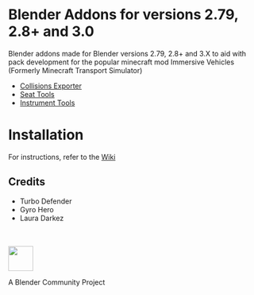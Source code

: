 # Blender Addons for versions 2.79, 2.8+ and 3.0
Blender addons made for Blender versions 2.79, 2.8+ and 3.X to aid with pack development for the popular minecraft mod Immersive Vehicles (Formerly Minecraft Transport Simulator)
* [Collisions Exporter](https://github.com/RishiMenon2004/Blender2MTS-Addons/tree/main/mts_collisions_exporter)
* [Seat Tools](https://github.com/RishiMenon2004/Blender2MTS-Addons/tree/main/mts_seat_pos)
* [Instrument Tools](https://github.com/RishiMenon2004/Blender2MTS-Addons/tree/main/mts_instrument_pos)

# Installation
For instructions, refer to the [Wiki](https://github.com/RishiMenon2004/Blender2MTS-Addons/wiki)

## Credits
* Turbo Defender
* Gyro Hero
* Laura Darkez

<br /><br />
<img src="https://download.blender.org/branding/community/blender_community_badge_white.png" width="50">

A Blender Community Project
